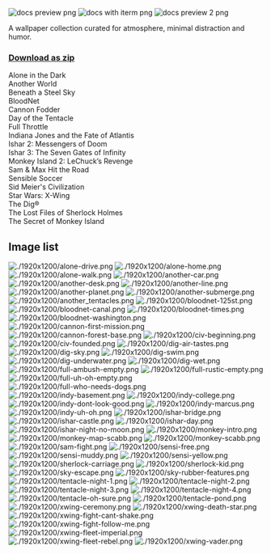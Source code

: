 ![docs preview png](./docs/preview.png)
![docs with iterm png](./docs/with-iterm.png)
![docs preview 2 png](./docs/preview-2.png)

A wallpaper collection curated for atmosphere, minimal distraction and humor.

### [Download as zip](https://github.com/maciej-ka/dos-games-wallpapers/archive/master.zip)

Alone in the Dark<br />
Another World<br />
Beneath a Steel Sky<br />
BloodNet<br />
Cannon Fodder<br />
Day of the Tentacle<br />
Full Throttle<br />
Indiana Jones and the Fate of Atlantis<br />
Ishar 2: Messengers of Doom<br />
Ishar 3: The Seven Gates of Infinity<br />
Monkey Island 2: LeChuck’s Revenge<br />
Sam & Max Hit the Road<br />
Sensible Soccer<br />
Sid Meier's Civilization<br />
Star Wars: X-Wing<br />
The Dig®<br />
The Lost Files of Sherlock Holmes<br />
The Secret of Monkey Island<br />

## Image list
![./1920x1200/alone-drive.png](./1920x1200/alone-drive.png)
![./1920x1200/alone-home.png](./1920x1200/alone-home.png)
![./1920x1200/alone-walk.png](./1920x1200/alone-walk.png)
![./1920x1200/another-car.png](./1920x1200/another-car.png)
![./1920x1200/another-desk.png](./1920x1200/another-desk.png)
![./1920x1200/another-line.png](./1920x1200/another-line.png)
![./1920x1200/another-planet.png](./1920x1200/another-planet.png)
![./1920x1200/another-submerge.png](./1920x1200/another-submerge.png)
![./1920x1200/another_tentacles.png](./1920x1200/another_tentacles.png)
![./1920x1200/bloodnet-125st.png](./1920x1200/bloodnet-125st.png)
![./1920x1200/bloodnet-canal.png](./1920x1200/bloodnet-canal.png)
![./1920x1200/bloodnet-times.png](./1920x1200/bloodnet-times.png)
![./1920x1200/bloodnet-washington.png](./1920x1200/bloodnet-washington.png)
![./1920x1200/cannon-first-mission.png](./1920x1200/cannon-first-mission.png)
![./1920x1200/cannon-forest-base.png](./1920x1200/cannon-forest-base.png)
![./1920x1200/civ-beginning.png](./1920x1200/civ-beginning.png)
![./1920x1200/civ-founded.png](./1920x1200/civ-founded.png)
![./1920x1200/dig-air-tastes.png](./1920x1200/dig-air-tastes.png)
![./1920x1200/dig-sky.png](./1920x1200/dig-sky.png)
![./1920x1200/dig-swim.png](./1920x1200/dig-swim.png)
![./1920x1200/dig-underwater.png](./1920x1200/dig-underwater.png)
![./1920x1200/dig-wet.png](./1920x1200/dig-wet.png)
![./1920x1200/full-ambush-empty.png](./1920x1200/full-ambush-empty.png)
![./1920x1200/full-rustic-empty.png](./1920x1200/full-rustic-empty.png)
![./1920x1200/full-uh-oh-empty.png](./1920x1200/full-uh-oh-empty.png)
![./1920x1200/full-who-needs-dogs.png](./1920x1200/full-who-needs-dogs.png)
![./1920x1200/indy-basement.png](./1920x1200/indy-basement.png)
![./1920x1200/indy-college.png](./1920x1200/indy-college.png)
![./1920x1200/indy-dont-look-good.png](./1920x1200/indy-dont-look-good.png)
![./1920x1200/indy-marcus.png](./1920x1200/indy-marcus.png)
![./1920x1200/indy-uh-oh.png](./1920x1200/indy-uh-oh.png)
![./1920x1200/ishar-bridge.png](./1920x1200/ishar-bridge.png)
![./1920x1200/ishar-castle.png](./1920x1200/ishar-castle.png)
![./1920x1200/ishar-day.png](./1920x1200/ishar-day.png)
![./1920x1200/ishar-night-no-moon.png](./1920x1200/ishar-night-no-moon.png)
![./1920x1200/monkey-intro.png](./1920x1200/monkey-intro.png)
![./1920x1200/monkey-map-scabb.png](./1920x1200/monkey-map-scabb.png)
![./1920x1200/monkey-scabb.png](./1920x1200/monkey-scabb.png)
![./1920x1200/sam-fight.png](./1920x1200/sam-fight.png)
  ![./1920x1200/sensi-free.png](./1920x1200/sensi-free.png)
![./1920x1200/sensi-muddy.png](./1920x1200/sensi-muddy.png)
![./1920x1200/sensi-yellow.png](./1920x1200/sensi-yellow.png)
![./1920x1200/sherlock-carriage.png](./1920x1200/sherlock-carriage.png)
![./1920x1200/sherlock-kid.png](./1920x1200/sherlock-kid.png)
![./1920x1200/sky-escape.png](./1920x1200/sky-escape.png)
![./1920x1200/sky-rubber-features.png](./1920x1200/sky-rubber-features.png)
![./1920x1200/tentacle-night-1.png](./1920x1200/tentacle-night-1.png)
![./1920x1200/tentacle-night-2.png](./1920x1200/tentacle-night-2.png)
![./1920x1200/tentacle-night-3.png](./1920x1200/tentacle-night-3.png)
![./1920x1200/tentacle-night-4.png](./1920x1200/tentacle-night-4.png)
![./1920x1200/tentacle-oh-sure.png](./1920x1200/tentacle-oh-sure.png)
![./1920x1200/tentacle-pond.png](./1920x1200/tentacle-pond.png)
![./1920x1200/xwing-ceremony.png](./1920x1200/xwing-ceremony.png)
![./1920x1200/xwing-death-star.png](./1920x1200/xwing-death-star.png)
![./1920x1200/xwing-fight-cant-shake.png](./1920x1200/xwing-fight-cant-shake.png)
![./1920x1200/xwing-fight-follow-me.png](./1920x1200/xwing-fight-follow-me.png)
![./1920x1200/xwing-fleet-imperial.png](./1920x1200/xwing-fleet-imperial.png)
![./1920x1200/xwing-fleet-rebel.png](./1920x1200/xwing-fleet-rebel.png)
![./1920x1200/xwing-vader.png](./1920x1200/xwing-vader.png)

